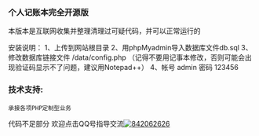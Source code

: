 ### 个人记账本完全开源版

本版本是互联网收集并整理清理过可疑代码，并可以正常运行的

安装说明： 
1、上传到网站根目录
2、用phpMyadmin导入数据库文件db.sql
3、修改数据库链接文件 /data/config.php
（记得不要用记事本修改，否则可能会出现验证码显示不了问题，建议用Notepad++）
4、帐号 admin  密码 123456

### 技术支持:

	承接各项PHP定制型业务

代码不足部分 欢迎点击QQ号指导交流[![842062626](http://www.xmspace.net/qq.gif "QQ联系")](https://wpa.qq.com/msgrd?v=3&uin=842062626&site=qq&menu=yes) 

    
    